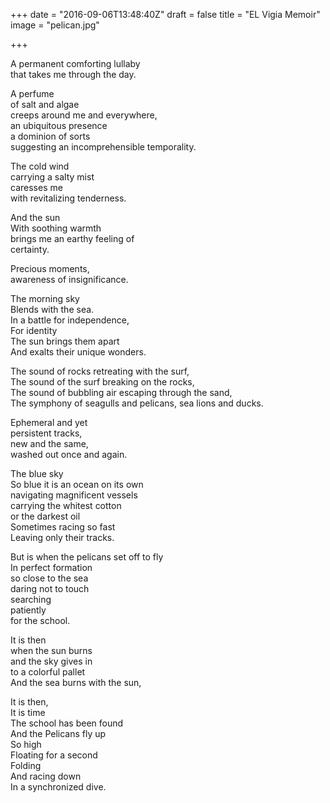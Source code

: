 +++
date  = "2016-09-06T13:48:40Z"
draft = false
title = "EL Vigia Memoir"
image = "pelican.jpg"

+++

A permanent comforting lullaby  
that takes me through the day. 

A perfume  
of salt and algae  
creeps around me and everywhere,  
an ubiquitous presence  
a dominion of sorts  
suggesting an incomprehensible temporality.

The cold wind  
carrying a salty mist  
caresses me  
with revitalizing tenderness.  

And the sun  
With soothing warmth  
brings me an earthy feeling of  
certainty.

Precious moments,  
awareness of insignificance.

The morning sky  
Blends with the sea.  
In a battle for independence,  
For identity  
The sun brings them apart  
And exalts their unique wonders.

The sound of rocks retreating with the surf,  
The sound of the surf breaking on the rocks,  
The sound of bubbling air escaping through the sand,  
The symphony of seagulls and pelicans, sea lions and ducks.

Ephemeral and yet  
persistent tracks,  
new and the same,  
washed out once and again.

The blue sky  
So blue it is an ocean on its own  
navigating magnificent vessels  
carrying the whitest cotton  
or the darkest oil  
Sometimes racing so fast  
Leaving only their tracks.

But is when the pelicans set off to fly  
In perfect formation  
so close to the sea  
daring not to touch  
searching  
patiently  
for the school.

It is then  
when the sun burns  
and the sky gives in  
to a colorful pallet  
And the sea burns with the sun,

It is then,  
It is time  
The school has been found  
And the Pelicans fly up  
So high  
Floating for a second   
Folding  
And racing down  
In a synchronized dive.

